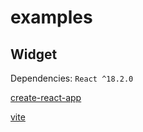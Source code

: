 # examples

## Widget

Dependencies: `React ^18.2.0`

[create-react-app](https://github.com/XY-Finance/examples/tree/main/widget/create-react-app)

[vite](https://github.com/XY-Finance/examples/tree/main/widget/vite)
